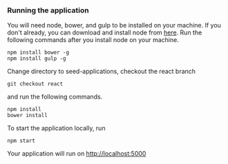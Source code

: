 ### Running the application
You will need node, bower, and gulp to be installed on your machine. If you don't already, you can download and install node from <a href="https://nodejs.org/en/download/">here</a>. Run the following commands after you install node on your machine.

```
npm install bower -g
npm install gulp -g
```

Change directory to seed-applications, checkout the react branch

```
git checkout react
```
and run the following commands.
```
npm install
bower install
```

To start the application locally, run
```
npm start
```

Your application will run on <a href="http://localhost:5000">http://localhost:5000</a>